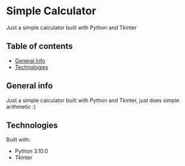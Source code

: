 # Simple Calculator

Just a simple calculator built with Python and Tkinter


## Table of contents

* [General Info](#general-info)
* [Technologies](#technologies)


## General info

Just a simple calculator built with Python and Tkinter, just does simple arithmetic :)


## Technologies

Built with:

* Python 3.10.0
* Tkinter